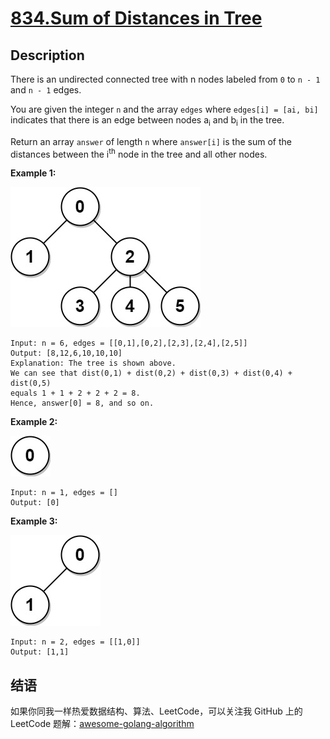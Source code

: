 # [834.Sum of Distances in Tree][title]

## Description
There is an undirected connected tree with n nodes labeled from `0` to `n - 1` and `n - 1` edges.

You are given the integer `n` and the array `edges` where `edges[i] = [ai, bi]` indicates that there is an edge between nodes a<sub>i</sub> and b<sub>i</sub> in the tree.

Return an array `answer` of length `n` where `answer[i]` is the sum of the distances between the i<sup>th</sup> node in the tree and all other nodes.

**Example 1:**  

![example1](./lc-sumdist1.jpg)

```
Input: n = 6, edges = [[0,1],[0,2],[2,3],[2,4],[2,5]]
Output: [8,12,6,10,10,10]
Explanation: The tree is shown above.
We can see that dist(0,1) + dist(0,2) + dist(0,3) + dist(0,4) + dist(0,5)
equals 1 + 1 + 2 + 2 + 2 = 8.
Hence, answer[0] = 8, and so on.
```

**Example 2:**  

![example2](./lc-sumdist2.jpg)

```
Input: n = 1, edges = []
Output: [0]
```

**Example 3:**  

![example3](./lc-sumdist3.jpg)

```
Input: n = 2, edges = [[1,0]]
Output: [1,1]
```

## 结语

如果你同我一样热爱数据结构、算法、LeetCode，可以关注我 GitHub 上的 LeetCode 题解：[awesome-golang-algorithm][me]

[title]: https://leetcode.com/problems/sum-of-distances-in-tree/
[me]: https://github.com/kylesliu/awesome-golang-algorithm
